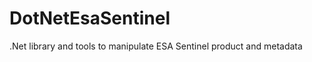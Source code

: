 DotNetEsaSentinel
=================

.Net library and tools to manipulate ESA Sentinel product and metadata
